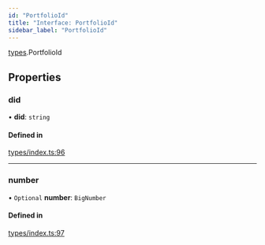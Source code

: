 ```yaml
---
id: "PortfolioId"
title: "Interface: PortfolioId"
sidebar_label: "PortfolioId"
---
```


[types](../../../modules/Types/Types.md).PortfolioId

## Properties

### did

• **did**: `string`

#### Defined in

[types/index.ts:96](https://github.com/PolymeshAssociation/polymesh-sdk/blob/31fdce23/src/types/index.ts#L96)

___

### number

• `Optional` **number**: `BigNumber`

#### Defined in

[types/index.ts:97](https://github.com/PolymeshAssociation/polymesh-sdk/blob/31fdce23/src/types/index.ts#L97)

